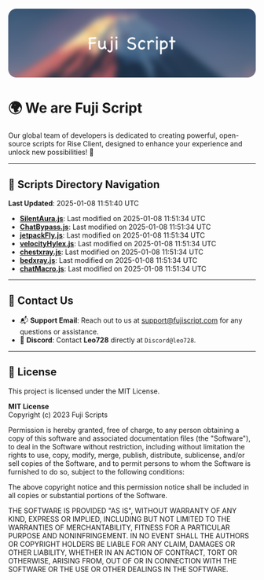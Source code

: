 ![Banner](.github/b.webp)

# 🌍 **We are Fuji Script**

Our global team of developers is dedicated to creating powerful, open-source scripts for Rise Client, designed to enhance your experience and unlock new possibilities! 🌟

---
<!-- SCRIPTS_NAVIGATION_START -->
## 📂 **Scripts Directory Navigation**

**Last Updated**: 2025-01-08 11:51:40 UTC

- **[SilentAura.js](scripts/SilentAura.js)**: Last modified on 2025-01-08 11:51:34 UTC
- **[ChatBypass.js](scripts/ChatBypass.js)**: Last modified on 2025-01-08 11:51:34 UTC
- **[jetpackFly.js](scripts/jetpackFly.js)**: Last modified on 2025-01-08 11:51:34 UTC
- **[velocityHylex.js](scripts/velocityHylex.js)**: Last modified on 2025-01-08 11:51:34 UTC
- **[chestxray.js](scripts/chestxray.js)**: Last modified on 2025-01-08 11:51:34 UTC
- **[bedxray.js](scripts/bedxray.js)**: Last modified on 2025-01-08 11:51:34 UTC
- **[chatMacro.js](scripts/chatMacro.js)**: Last modified on 2025-01-08 11:51:34 UTC

<!-- SCRIPTS_NAVIGATION_END -->

---

## 💬 **Contact Us**  
- 📬 **Support Email**: Reach out to us at [support@fujiscript.com](mailto:support@fujiscript.com) for any questions or assistance.  
- 💬 **Discord**: Contact **Leo728** directly at `Discord@leo728`.

---

## 📜 **License**

This project is licensed under the MIT License.  

**MIT License**  
Copyright (c) 2023 Fuji Scripts  

Permission is hereby granted, free of charge, to any person obtaining a copy of this software and associated documentation files (the "Software"), to deal in the Software without restriction, including without limitation the rights to use, copy, modify, merge, publish, distribute, sublicense, and/or sell copies of the Software, and to permit persons to whom the Software is furnished to do so, subject to the following conditions:  

The above copyright notice and this permission notice shall be included in all copies or substantial portions of the Software.  

THE SOFTWARE IS PROVIDED "AS IS", WITHOUT WARRANTY OF ANY KIND, EXPRESS OR IMPLIED, INCLUDING BUT NOT LIMITED TO THE WARRANTIES OF MERCHANTABILITY, FITNESS FOR A PARTICULAR PURPOSE AND NONINFRINGEMENT. IN NO EVENT SHALL THE AUTHORS OR COPYRIGHT HOLDERS BE LIABLE FOR ANY CLAIM, DAMAGES OR OTHER LIABILITY, WHETHER IN AN ACTION OF CONTRACT, TORT OR OTHERWISE, ARISING FROM, OUT OF OR IN CONNECTION WITH THE SOFTWARE OR THE USE OR OTHER DEALINGS IN THE SOFTWARE.  

